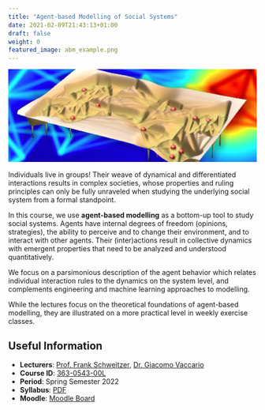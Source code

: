 ```yaml
---
title: "Agent-based Modelling of Social Systems"
date: 2021-02-09T21:43:13+01:00
draft: false
weight: 0
featured_image: abm_example.png
---
```


![ABM cover image](abm_example.png)

Individuals live in groups!
Their weave of dynamical and differentiated interactions results in complex societies, whose properties and ruling principles can only be fully unraveled when studying the underlying social system from a formal standpoint.

In this course, we use **agent-based modelling** as a bottom-up tool to study social systems.
Agents have internal degrees of freedom (opinions, strategies), the ability to perceive and to change their environment, and to interact with other agents.
Their (inter)actions result in collective dynamics with emergent properties that need to be analyzed and understood quantitatively.

We focus on a parsimonious description of the agent behavior which relates individual interaction rules to the dynamics on the system level, and complements engineering and machine learning approaches to modelling.

While the lectures focus on the theoretical foundations of agent-based modelling, they are illustrated on a more practical level in weekly exercise classes.

## Useful Information

- **Lecturers**: [Prof. Frank Schweitzer][prof], [Dr. Giacomo Vaccario][ta]
- **Course ID**: [363-0543-00L][vvz]
- **Period**: Spring Semester 2022
- **Syllabus**: [PDF][syllabus-pdf]
- **Moodle**: [Moodle Board][moodle]

[syllabus-pdf]: https://www.sg.ethz.ch/media/medialibrary/2020/02/syllabusABM-22.pdf
[prof]: /team/frank_schweitzer
[ta]: /team/giacomo_vaccario
[vvz]: http://www.vvz.ethz.ch/Vorlesungsverzeichnis/lerneinheit.view?lerneinheitId=157618&semkez=2022S&ansicht=LEHRVERANSTALTUNGEN&lang=en
[moodle]: https://moodle-app2.let.ethz.ch/course/view.php?id=17211
